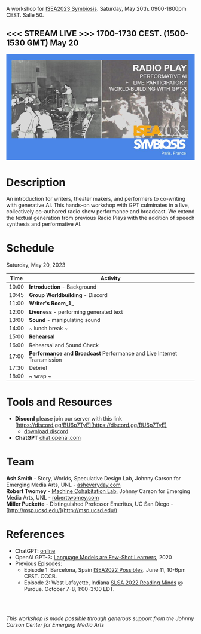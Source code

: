 A workshop for [ISEA2023 Symbiosis](https://isea2023.isea-international.org/). Saturday, May 20th. 0900-1800pm CEST. Salle 50.<br>

<h2> <<< STREAM LIVE >>> 1700-1730 CEST. (1500-1530 GMT) May 20 </h2>

<img src="images/radioplay-ISEA2023.jpg">
  
# Description

An introduction for writers, theater makers, and performers to co-writing with generative AI. This hands-on workshop with GPT culminates in a live, collectively co-authored radio show performance and broadcast. We extend the textual generation from previous Radio Plays with the addition of speech synthesis and performative AI.

# Schedule

Saturday, May 20, 2023

|    Time    | Activity |
|------------|----|
| 10:00	| __Introduction__ - Background |
| 10:45	| __Group Worldbuilding__ - Discord |
| 11:00 | __Writer's Room_1___ |
| 12:00 | __Liveness__ - performing generated text|
| 13:00 | __Sound__ - manipulating sound | 
| 14:00 | ~ lunch break ~ |
| 15:00 | __Rehearsal__ |
| 16:00 | Rehearsal and Sound Check | 
| 17:00 | __Performance and Broadcast__ Performance and Live Internet Transmission | 
| 17:30 | Debrief |
| 18:00 | ~ wrap ~ |

# Tools and Resources
- __Discord__ please join our server with this link [https://discord.gg/BU6p7TyE](https://discord.gg/BU6p7TyE)
  - [download discord](https://discord.com/)
- __ChatGPT__ [chat.openai.com](chat.openai.com)

# Team
**Ash Smith** - Story, Worlds, Speculative Design Lab, Johnny Carson for Emerging Media Arts, UNL - [asheveryday.com](https://asheveryday.com/)<br>
**Robert Twomey** - [Machine Cohabitation Lab](http://cohab-lab.net), Johnny Carson for Emerging Media Arts, UNL - [roberttwomey.com](https://roberttwomey.com)<br>
**Miller Puckette** - Distinguished Professor Emeritus, UC San Diego - [http://msp.ucsd.edu/](http://msp.ucsd.edu/)<br>

# References
- ChatGPT: [online](https://chat.openai.com/auth/login)
- OpenAI GPT-3: [Language Models are Few-Shot Learners](https://arxiv.org/abs/2005.14165), 2020
- Previous Episodes:
  - Episode 1: Barcelona, Spain [ISEA2022 Possibles](ep1/). June 11, 10-6pm CEST. CCCB.<br>
  - Episode 2: West Lafayette, Indiana [SLSA 2022 Reading Minds](https://litsciarts.org/slsa2022/) @ Purdue. October 7-8, 1:00-3:00 EDT.
  
<br>
<br>

_This workshop is made possible through generous support from the Johnny Carson Center for Emerging Media Arts_

